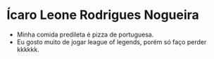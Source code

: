 # Ícaro Leone Rodrigues Nogueira

* Minha comida predileta é pizza de portuguesa.
* Eu gosto muito de jogar league of legends, porém só faço perder kkkkkk.
